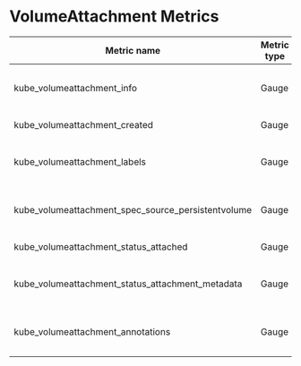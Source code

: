 # VolumeAttachment Metrics

| Metric name| Metric type | Labels/tags | Status |
| ---------- | ----------- | ----------- | ----------- |
| kube_volumeattachment_info | Gauge | `volumeattachment`=&lt;volumeattachment-name&gt; <br> `attacher`=&lt;attacher-name&gt; <br> `node`=&lt;node-name&gt; | EXPERIMENTAL |
| kube_volumeattachment_created | Gauge | `volumeattachment`=&lt;volumeattachment-name&gt; | EXPERIMENTAL |
| kube_volumeattachment_labels | Gauge | `volumeattachment`=&lt;volumeattachment-name&gt; <br> `label_VOLUMEATTACHMENT_LABEL`=&lt;VOLUMEATTACHMENT_LABEL&gt;  | EXPERIMENTAL |
| kube_volumeattachment_spec_source_persistentvolume | Gauge | `volumeattachment`=&lt;volumeattachment-name&gt; <br> `volumename`=&lt;persistentvolume-name&gt; | EXPERIMENTAL |
| kube_volumeattachment_status_attached | Gauge | `volumeattachment`=&lt;volumeattachment-name&gt; | EXPERIMENTAL |
| kube_volumeattachment_status_attachment_metadata | Gauge | `volumeattachment`=&lt;volumeattachment-name&gt; <br> `metadata_METADATA_KEY`=&lt;METADATA_VALUE&gt;  | EXPERIMENTAL |
| kube_volumeattachment_annotations | Gauge | `volumeattachment`=&lt;volumeattachment-name&gt; <br> `metadata_METADATA_KEY`=&lt;METADATA_VALUE&gt;  | EXPERIMENTAL |
